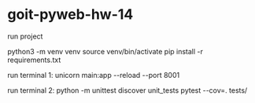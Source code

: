 # goit-pyweb-hw-14
run project

python3 -m venv venv
source venv/bin/activate
pip install -r requirements.txt

run terminal 1:
unicorn main:app --reload --port 8001

run terminal 2:
python -m unittest discover unit_tests
pytest --cov=. tests/